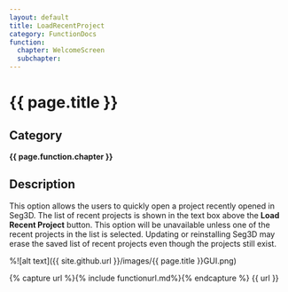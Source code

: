 ```yaml
---
layout: default
title: LoadRecentProject 
category: FunctionDocs 
function:
  chapter: WelcomeScreen
  subchapter: 
---
```


# {{ page.title }} 

## Category

**{{ page.function.chapter }}**

## Description

This option allows the users to quickly open a project recently opened in Seg3D. The list of recent projects is shown in the text box above the **Load Recent Project** button. This option will be unavailable unless one of the recent projects in the list is selected. Updating or reinstalling Seg3D may erase the saved list of recent projects even though the projects still exist.

%![alt text]({{ site.github.url }}/images/{{ page.title }}GUI.png)

{% capture url %}{% include functionurl.md%}{% endcapture %}
{{ url }}

